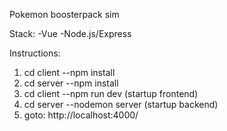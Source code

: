 Pokemon boosterpack sim

Stack:
  -Vue
  -Node.js/Express

Instructions:
  1. cd client --npm install
  2. cd server --npm install
  3. cd client --npm run dev (startup frontend)
  4. cd server --nodemon server (startup backend)
  5. goto: http://localhost:4000/

